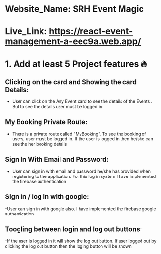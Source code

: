 
# Website_Name: SRH Event Magic
# Live_Link: https://react-event-management-a-eec9a.web.app/

# 1. Add at least 5 Project features 🔥

## Clicking on the card and Showing the card Details:

- User can click on the Any Event card to see the details of the Events . But to see the details user must be logged in

## My Booking Private Route:

- There is a private route called "MyBooking". To see the booking of users, user must be logged in. If the user is logged in then he/she can see the her booking details

## Sign In With Email and Password:

- User can sign in with email and password he/she has provided when registering to the application. For this log in system I have implemented the firebase authentication

## Sign In / log in with google:
-User can sign in with google also. I have implemented the firebase google authentication 

## Toogling between login and log out buttons:
-If the user is logged in it will show the log out button. If user logged out by clicking the log out button then the loging button will be shown

